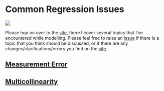# Common Regression Issues


<!-- WARNING: THIS FILE WAS AUTOGENERATED! DO NOT EDIT! -->

[![](https://github.com/redam94/common_regression_issues/actions/workflows/test.yaml/badge.svg)](https://github.com/redam94/common_regression_issues/actions/workflows/test.yaml)

Please hop on over to the
[site](https://redam94.github.io/common_regression_issues), there I
cover several topics that I’ve encountered while modelling. Please feel
free to raise an
[issue](https://github.com/redam94/common_regression_issues/issues) if
there is a topic that you think should be discussed, or if there are any
changes/clarifications/errors you find on the
[site](https://redam94.github.io/common_regression_issues).

## [Measurement Error](https://redam94.github.io/common_regression_issues/measurement_error.html)

## [Multicollinearity](https://redam94.github.io/common_regression_issues/multicollinearity.html)
